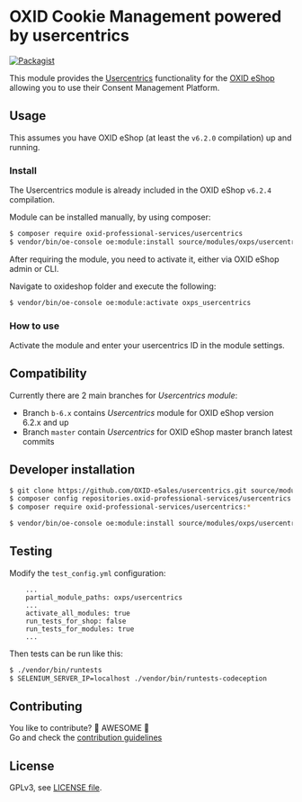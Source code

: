 # OXID Cookie Management powered by usercentrics

[![Packagist](https://img.shields.io/packagist/v/oxid-professional-services/usercentrics.svg)](https://packagist.org/packages/oxid-professional-services/usercentrics)

This module provides the [Usercentrics](https://usercentrics.com/) functionality for the [OXID eShop](https://www.oxid-esales.com/) allowing you to use their Consent Management Platform.

## Usage

This assumes you have OXID eShop (at least the `v6.2.0` compilation) up and running.

### Install

The Usercentrics module is already included in the OXID eShop `v6.2.4` compilation.

Module can be installed manually, by using composer:
```bash
$ composer require oxid-professional-services/usercentrics
$ vendor/bin/oe-console oe:module:install source/modules/oxps/usercentrics
```

After requiring the module, you need to activate it, either via OXID eShop admin or CLI.

Navigate to oxideshop folder and execute the following: 
```bash
$ vendor/bin/oe-console oe:module:activate oxps_usercentrics
```

### How to use

Activate the module and enter your usercentrics ID in the module settings.

## Compatibility

Currently there are 2 main branches for *Usercentrics module*:

* Branch ``b-6.x`` contains *Usercentrics* module for OXID eShop version 6.2.x and up
* Branch ``master`` contain *Usercentrics* for OXID eShop master branch latest commits

## Developer installation

```bash
$ git clone https://github.com/OXID-eSales/usercentrics.git source/modules/oxps/usercentrics
$ composer config repositories.oxid-professional-services/usercentrics path ./source/modules/oxps/usercentrics
$ composer require oxid-professional-services/usercentrics:*

$ vendor/bin/oe-console oe:module:install source/modules/oxps/usercentrics
```

## Testing

Modify the `test_config.yml` configuration:

```
    ...
    partial_module_paths: oxps/usercentrics
    ...
    activate_all_modules: true
    run_tests_for_shop: false
    run_tests_for_modules: true
    ...
```

Then tests can be run like this:

```bash
$ ./vendor/bin/runtests
$ SELENIUM_SERVER_IP=localhost ./vendor/bin/runtests-codeception
```

## Contributing

You like to contribute? 🙌 AWESOME 🙌\
Go and check the [contribution guidelines](CONTRIBUTING.md)

## License

GPLv3, see [LICENSE file](LICENSE).
